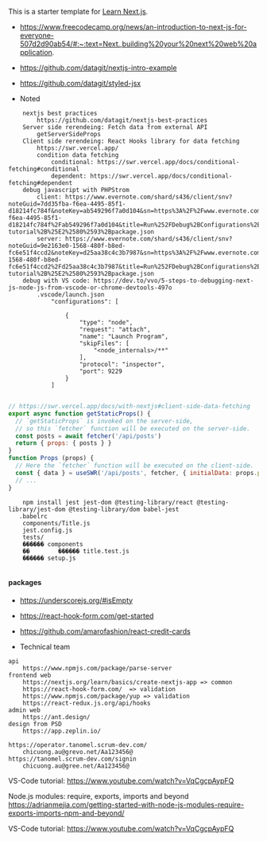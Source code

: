 This is a starter template for [Learn Next.js](https://nextjs.org/learn).
- https://www.freecodecamp.org/news/an-introduction-to-next-js-for-everyone-507d2d90ab54/#:~:text=Next.,building%20your%20next%20web%20application.
- https://github.com/datagit/nextjs-intro-example
- https://github.com/datagit/styled-jsx


- Noted
```
    nextjs best practices
        https://github.com/datagit/nextjs-best-practices
    Server side rerendeing: Fetch data from external API
        getServerSideProps
    Client side rerendeing: React Hooks library for data fetching
        https://swr.vercel.app/
        condition data fetching
            conditional: https://swr.vercel.app/docs/conditional-fetching#conditional
            dependent: https://swr.vercel.app/docs/conditional-fetching#dependent
    debug javascript with PHPStrom
        client: https://www.evernote.com/shard/s436/client/snv?noteGuid=7dd35fba-f6ea-4495-85f1-d18214fc784f&noteKey=ab549296f7a0d104&sn=https%3A%2F%2Fwww.evernote.com%2Fshard%2Fs436%2Fsh%2F7dd35fba-f6ea-4495-85f1-d18214fc784f%2Fab549296f7a0d104&title=Run%252FDebug%2BConfigurations%2Band%2Bnextjs-tutorial%2B%25E2%2580%2593%2Bpackage.json
        server: https://www.evernote.com/shard/s436/client/snv?noteGuid=9e2163e0-1568-480f-b8ed-fc6e51f4ccd2&noteKey=d25aa38c4c3b7987&sn=https%3A%2F%2Fwww.evernote.com%2Fshard%2Fs436%2Fsh%2F9e2163e0-1568-480f-b8ed-fc6e51f4ccd2%2Fd25aa38c4c3b7987&title=Run%252FDebug%2BConfigurations%2Band%2Bnextjs-tutorial%2B%25E2%2580%2593%2Bpackage.json
    debug with VS code: https://dev.to/vvo/5-steps-to-debugging-next-js-node-js-from-vscode-or-chrome-devtools-497o
        .vscode/launch.json
            "configurations": [

                {
                    "type": "node",
                    "request": "attach",
                    "name": "Launch Program",
                    "skipFiles": [
                        "<node_internals>/**"
                    ],
                    "protocol": "inspector",
                    "port": 9229
                }
            ]
```
```js config env: https://nextjs.org/docs/basic-features/environment-variables#exposing-environment-variables-to-the-browser

```
```js 
// https://swr.vercel.app/docs/with-nextjs#client-side-data-fetching
export async function getStaticProps() {
  // `getStaticProps` is invoked on the server-side,
  // so this `fetcher` function will be executed on the server-side.
  const posts = await fetcher('/api/posts')
  return { props: { posts } }
}
function Props (props) {
  // Here the `fetcher` function will be executed on the client-side.
  const { data } = useSWR('/api/posts', fetcher, { initialData: props.posts })
  // ...
}
```
``` testing: guide >> https://medium.com/frontend-digest/setting-up-testing-library-with-nextjs-a9702cbde32d
    npm install jest jest-dom @testing-library/react @testing-library/jest-dom @testing-library/dom babel-jest
   .babelrc
   	components/Title.js
   	jest.config.js
    tests/
    ������ components
    ��        ������ title.test.js
    ������ setup.js
```
``` styled-jsx: https://github.com/datagit/styled-jsx

```
#### packages
- https://underscorejs.org/#isEmpty
- https://react-hook-form.com/get-started
- https://github.com/amarofashion/react-credit-cards

- Technical team
```
api
	https://www.npmjs.com/package/parse-server
frontend web
	https://nextjs.org/learn/basics/create-nextjs-app => common
	https://react-hook-form.com/  => validation
	https://www.npmjs.com/package/yup => validation
	https://react-redux.js.org/api/hooks
admin web
	https://ant.design/
design from PSD
	https://app.zeplin.io/
```


```
https://operator.tanomel.scrum-dev.com/
    chicuong.au@grevo.net/Aa123456@
https://tanomel.scrum-dev.com/signin
    chicuong.au@gree.net/Aa123456@
```


VS-Code tutorial: https://www.youtube.com/watch?v=VqCgcpAypFQ

Node.js modules: require, exports, imports and beyond
https://adrianmejia.com/getting-started-with-node-js-modules-require-exports-imports-npm-and-beyond/

VS-Code tutorial: https://www.youtube.com/watch?v=VqCgcpAypFQ